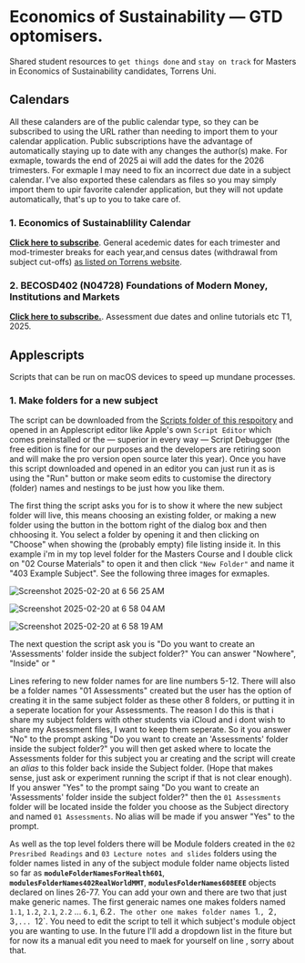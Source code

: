 # Economics of Sustainability — GTD optomisers.
Shared student resources to `get things done` and `stay on track` for Masters in Economics of Sustainability candidates, Torrens Uni.

## Calendars 
All these calanders are of the public calendar type, so they can be subscribed to using the URL rather than needing to import them to your calendar application. Public subscriptions have the advantage of automatically staying up to date with any changes the author(s) make. For exmaple, towards the end of 2025 ai will add the dates for the 2026 trimesters. For exmaple I may need to fix an incorrect due date in a subject calendar. I've also exported these calendars as files so you may simply import them to upir favorite calender application, but they will not update automatically, that's up to you to take care of. 
### 1.   Economics of Sustainablility Calendar  
   [**Click here to subscribe**](https://calendar.google.com/calendar/u/0?cid=MWNkNWExMWEyNmMxN2E4ZjUyZDYwYWE1YWRiMDY0NDI3ZGM1MmQ3N2Q4NGY4Y2VkNjE2MjEwMzVlNDI4MDk3NkBncm91cC5jYWxlbmRhci5nb29nbGUuY29t).
    General acedemic dates for each trimester and mod-trimester breaks for each year,and census dates (withdrawal from subject cut-offs) [as listed on Torrens website]( https://www.torrens.edu.au/how-to-apply/key-dates).

### 2.  BECOSD402 (N04728) Foundations of Modern Money, Institutions and Markets
**[Click here to subscribe.](https://calendar.google.com/calendar/u/0?cid=NTllZDViYWIyNWY5NjhhYTM3ZmRhZjRmMDYxNzE0NDljYzVkNjNmMjViMzRkOWZiMDRjOTRjMDE2MzA1YTM1OUBncm91cC5jYWxlbmRhci5nb29nbGUuY29t)**. Assessment due dates and online tutorials etc T1, 2025.
  
## Applescripts
Scripts that can be run on macOS devices to speed up mundane processes. 

### 1. Make folders for a new subject
The script can be downloaded from the [Scripts folder of this respoitory](https://github.com/aleith/econsust/scripts) and opened in an Applescript editor like Apple's own `Script Editor` which comes preinstalled or the — superior in every way — Script Debugger (the free edition is fine for our purposes and the developers are retiring soon and will make the pro version open source later this year).
Once you have this script downloaded and opened in an editor you can just run it as is using the "Run" button or make seom edits to customise the directory (folder) names and nestings to be just how you like them.

The first thing the script asks you for is to show it where the new subject folder will live, this means choosing an existing folder, or making a new folder using the button in the bottom right of the dialog box and then chhoosing it. You select a folder by opening it and then clicking on "Choose" when showing the (probably empty) file listing inside it. In this example i'm in my top level folder for the Masters Course and I double click on "02 Course Materials" to open it and then click `"New Folder"` and name it "403 Example Subject". See the following three images for exmaples.

![Screenshot 2025-02-20 at 6 56 25 AM](https://github.com/user-attachments/assets/a58ef000-b068-4b12-aeeb-704149198620)

![Screenshot 2025-02-20 at 6 58 04 AM](https://github.com/user-attachments/assets/b7aa16b6-1ece-4d68-a9e7-8b82dc74f57a)

![Screenshot 2025-02-20 at 6 58 19 AM](https://github.com/user-attachments/assets/74607aa3-7691-4b1d-92c2-325cd0f86d4e)

The next question the script ask you is "Do you want to create an 'Assessments' folder inside the subject folder?" You can answer "Nowhere", "Inside" or "

Lines refering to new folder names for are line numbers 5-12. There will also be a folder names "01 Assessments" created but the user has the option of creating it in the same subject folder as these other 8 folders, or putting it in a seperate location for your Assessments. The reason I do this is that i share my subject folders with other students via iCloud and i dont wish to share my Assessment files, I want to keep them seperate. So it you answer "No" to the prompt asking "Do you want to create an 'Assessments' folder inside the subject folder?" you will then get asked where to locate the Assessments folder for this subject you ar creating and the script will create an *alias* to this folder back inside the Subject folder. (Hope that makes sense, just ask or experiment running the script if that is not clear enough). If you answer "Yes" to the prompt saing "Do you want to create an 'Assessments' folder inside the subject folder?" then the `01 Assessments` folder will be located inside the folder you choose as the Subject directory and named `01 Assessments`. No alias will be made if you answer "Yes" to the prompt.

As well as the top level folders there will be Module folders created in the `02 Presribed Readings` and `03 Lecture notes and slides` folders using the folder names listed in any of the subject module folder name objects listed so far as **`moduleFolderNamesForHealth601`**, **`modulesFolderNames402RealWorldMMT`**, **`modulesFolderNames608EEE`** objects declared on lines 26-77. You can add your own and there are two that just make generic names. The first generaic names one makes folders named `1.1`, `1.2`, `2.1`, `2.2` ... `6.1`, 6.2`. The other one makes folder names `1.`, `2`, `3`,... `12`. You need to edit the script to tell it which subject's module object you are wanting to use. In the future I'll add a dropdown list in the fiture but for now its a manual edit you need to maek for yourself on line , sorry about that.
